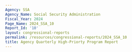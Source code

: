 ```yaml
---
Agency: SSA
Agency_Name: Social Security Administration
Fiscal_Year: 2024
Page_Name: 2024_SSA_10
Report_Id: '10'
layout: congressional-reports
permalink: /resources/congressional-reports/2024_SSA_10
title: Agency Quarterly High-Priorty Program Report
---
```

